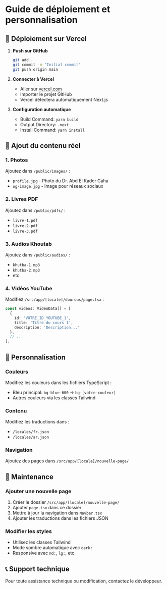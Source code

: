 # Guide de déploiement et personnalisation

## 🚀 Déploiement sur Vercel

1. **Push sur GitHub**
   ```bash
   git add .
   git commit -m "Initial commit"
   git push origin main
   ```

2. **Connecter à Vercel**
   - Aller sur [vercel.com](https://vercel.com)
   - Importer le projet GitHub
   - Vercel détectera automatiquement Next.js

3. **Configuration automatique**
   - Build Command: `yarn build`
   - Output Directory: `.next`
   - Install Command: `yarn install`

## 📁 Ajout du contenu réel

### 1. Photos
Ajoutez dans `/public/images/` :
- `profile.jpg` - Photo du Dr. Abd El Kader Gaha
- `og-image.jpg` - Image pour réseaux sociaux

### 2. Livres PDF
Ajoutez dans `/public/pdfs/` :
- `livre-1.pdf`
- `livre-2.pdf` 
- `livre-3.pdf`

### 3. Audios Khoutab
Ajoutez dans `/public/audios/` :
- `khutba-1.mp3`
- `khutba-2.mp3`
- etc.

### 4. Vidéos YouTube
Modifiez `/src/app/[locale]/dourous/page.tsx` :
```typescript
const videos: VideoData[] = [
  {
    id: 'VOTRE_ID_YOUTUBE_1',
    title: 'Titre du cours 1',
    description: 'Description...'
  },
  // ...
];
```

## 🎨 Personnalisation

### Couleurs
Modifiez les couleurs dans les fichiers TypeScript :
- Bleu principal: `bg-blue-600` → `bg-[votre-couleur]`
- Autres couleurs via les classes Tailwind

### Contenu
Modifiez les traductions dans :
- `/locales/fr.json`
- `/locales/ar.json`

### Navigation
Ajoutez des pages dans `/src/app/[locale]/nouvelle-page/`

## 🔧 Maintenance

### Ajouter une nouvelle page
1. Créer le dossier `/src/app/[locale]/nouvelle-page/`
2. Ajouter `page.tsx` dans ce dossier
3. Mettre à jour la navigation dans `Navbar.tsx`
4. Ajouter les traductions dans les fichiers JSON

### Modifier les styles
- Utilisez les classes Tailwind
- Mode sombre automatique avec `dark:`
- Responsive avec `md:`, `lg:`, etc.

## 📞 Support technique

Pour toute assistance technique ou modification, contactez le développeur.